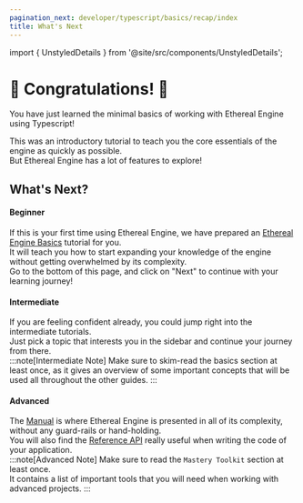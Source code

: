 ```yaml
---
pagination_next: developer/typescript/basics/recap/index
title: What's Next
---
```

import { UnstyledDetails } from '@site/src/components/UnstyledDetails';

# 🎉 Congratulations! 🎉
You have just learned the minimal basics of working with Ethereal Engine using Typescript!  

This was an introductory tutorial to teach you the core essentials of the engine as quickly as possible.  
But Ethereal Engine has a lot of features to explore!

## What's Next?
#### Beginner
If this is your first time using Ethereal Engine, we have prepared an [Ethereal Engine Basics](/developer/typescript/basics) tutorial for you.  
It will teach you how to start expanding your knowledge of the engine without getting overwhelmed by its complexity.  
Go to the bottom of this page, and click on "Next" to continue with your learning journey!

#### Intermediate
If you are feeling confident already, you could jump right into the intermediate tutorials.  
Just pick a topic that interests you in the sidebar and continue your journey from there.  
:::note[Intermediate Note]
Make sure to skim-read the basics section at least once, as it gives an overview of some important concepts that will be used all throughout the other guides.
:::

#### Advanced
The [Manual](/manual) is where Ethereal Engine is presented in all of its complexity, without any guard-rails or hand-holding.  
You will also find the [Reference API](https://etherealengine.github.io/etherealengine-docs/api) really useful when writing the code of your application.  
:::note[Advanced Note]
Make sure to read the `Mastery Toolkit` section at least once.  
It contains a list of important tools that you will need when working with advanced projects.
:::

<!-- TODO: Add a list of cool and interesting topics to read next here -->
